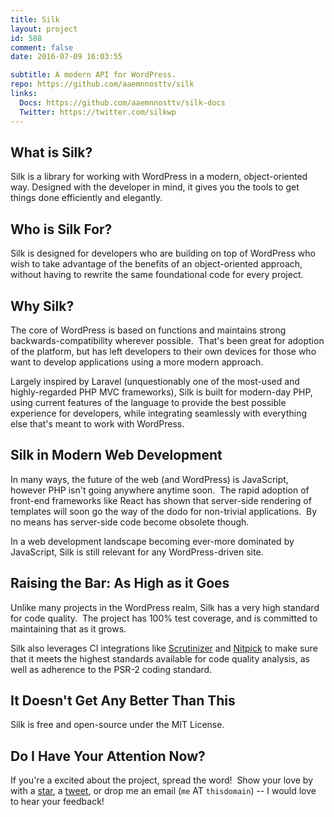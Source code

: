 ```yaml
---
title: Silk
layout: project
id: 588
comment: false
date: 2016-07-09 16:03:55

subtitle: A modern API for WordPress.
repo: https://github.com/aaemnnosttv/silk
links:
  Docs: https://github.com/aaemnnosttv/silk-docs
  Twitter: https://twitter.com/silkwp
---
```


## What is Silk?

Silk is a library for working with WordPress in a modern, object-oriented way. Designed with the developer in mind, it gives you the tools to get things done efficiently and elegantly.

## Who is Silk For?

Silk is designed for developers who are building on top of WordPress who wish to take advantage of the benefits of an object-oriented approach, without having to rewrite the same foundational code for every project.

## Why Silk?

The core of WordPress is based on functions and maintains strong backwards-compatibility wherever possible.  That's been great for adoption of the platform, but has left developers to their own devices for those who want to develop applications using a more modern approach.

Largely inspired by Laravel (unquestionably one of the most-used and highly-regarded PHP MVC frameworks), Silk is built for modern-day PHP, using current features of the language to provide the best possible experience for developers, while integrating seamlessly with everything else that's meant to work with WordPress.

## Silk in Modern Web Development

In many ways, the future of the web (and WordPress) is JavaScript, however PHP isn't going anywhere anytime soon.  The rapid adoption of front-end frameworks like React has shown that server-side rendering of templates will soon go the way of the dodo for non-trivial applications.  By no means has server-side code become obsolete though.

In a web development landscape becoming ever-more dominated by JavaScript, Silk is still relevant for any WordPress-driven site.

## Raising the Bar: As High as it Goes

Unlike many projects in the WordPress realm, Silk has a very high standard for code quality.  The project has 100% test coverage, and is committed to maintaining that as it grows.

Silk also leverages CI integrations like [Scrutinizer](https://scrutinizer-ci.com/) and [Nitpick](https://nitpick-ci.com/) to make sure that it meets the highest standards available for code quality analysis, as well as adherence to the PSR-2 coding standard.

## It Doesn't Get Any Better Than This

Silk is free and open-source under the MIT License.

## Do I Have Your Attention Now?

If you're a excited about the project, spread the word!  Show your love by with a [star](https://github.com/aaemnnosttv/silk/stargazers), a [tweet](https://twitter.com/intent/tweet?text=You+down+with+%23OOWP%3F+Meet+Silk.+https%3A%2F%2Faaemnnost.tv%2Fsilk%2F), or drop me an email (`me` AT `thisdomain`) -- I would love to hear your feedback!
